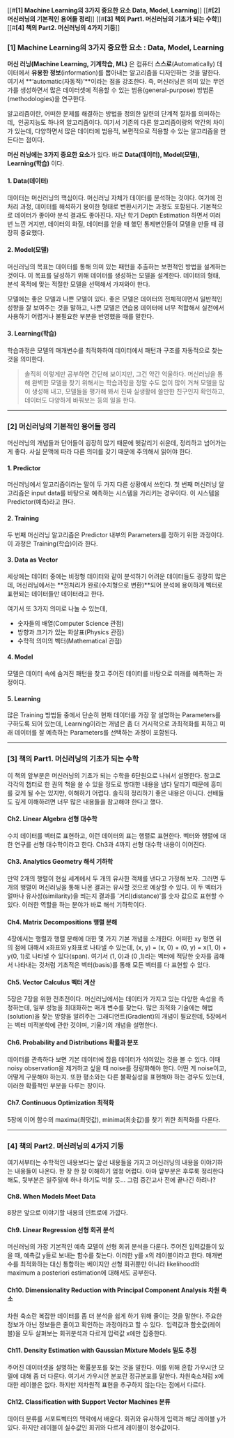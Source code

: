 [[#**[1] Machine Learning의 3가지 중요한 요소 Data, Model, Learning**]]
[[#**[2] 머신러닝의 기본적인 용어들 정리**]]
[[#**[3] 책의 Part1. 머신러닝의 기초가 되는 수학**]]
[[#**[4] 책의 Part2. 머신러닝의 4가지 기둥**]]
### **[1] Machine Learning의 3가지 중요한 요소 : Data, Model, Learning**

**머신 러닝(Machine Learning, 기계학습, ML)** 은 컴퓨터 **스스로**(Automatically) 데이터에서 **유용한 정보**(information)를 뽑아내는 알고리즘을 디자인하는 것을 말한다. 여기서 **‘automatic(자동적)’**이라는 점을 강조한다. 즉, 머신러닝은 의미 있는 무언가를 생성하면서 많은 데이터셋에 적용할 수 있는 범용(general-purpose) 방법론(methodologies)을 연구한다. 

알고리즘이란, 어떠한 문제를 해결하는 방법을 정의한 일련의 단계적 절차를 의미하는데,  인공지능도 하나의 알고리즘이다. 여기서 기존의 다른 알고리즘이랑의 약간의 차이가 있는데, 다양하면서 많은 데이터에 범용적, 보편적으로 적용할 수 있는 알고리즘을 만든다는 점이다.

**머신 러닝에는 3가지 중요한 요소**가 있다. 바로 **Data(데이터), Model(모델), Learning(학습)** 이다.

#### 1. Data(데이터)

데이터는 머신러닝의 핵심이다. 머신러닝 자체가 데이터를 분석하는 것이다. 여기에 전처리 과정, 데이터를 해석하기 용이한 형태로 변환시키기는 과정도 포함된다. 기본적으로 데이터가 좋아야 분석 결과도 좋아진다. 지난 학기 Depth Estimation 하면서 여러 번 느낀 거지만, 데이터의 화질, 데이터를 얻을 때 했던 통제변인들이 모델을 만들 때 굉장히 중요했다.

#### 2. Model(모델)

머신러닝의 목표는 데이터를 통해 의미 있는 패턴을 추출하는 보편적인 방법을 설계하는 것이다. 이 목표를 달성하기 위해 데이터를 생성하는 모델을 설계한다. 데이터의 형태, 분석 목적에 맞는 적절한 모델을 선택해서 가져와야 한다.

모델에는 좋은 모델과 나쁜 모델이 있다. 좋은 모델은 데이터의 전체적이면서 일반적인 성향을 잘 보여주는 것을 말하고, 나쁜 모델은 연습용 데이터에 너무 적합해서 실전에서 사용하기 어렵거나 불필요한 부분을 반영했을 때를 말한다.

#### 3. Learning(학습)

학습과정은 모델의 매개변수를 최적화하여 데이터에서 패턴과 구조를 자동적으로 찾는 것을 의미한다.

> 솔직히 이렇게만 공부하면 간단해 보이지만, 그건 약간 억울하다. 머신러닝을 통해 완벽한 모델을 찾기 위해서는 학습과정을 정말 수도 없이 많이 거쳐 모델을 많이 생성해 내고, 모델들을 평가해 봐서 진짜 실생활에 쓸만한 친구인지 확인하고, 데이터도 다양하게 바꿔보는 등의 일을 한다. 

---

### **[2] 머신러닝의 기본적인 용어들 정리**

머신러닝의 개념들과 단어들이 굉장히 많기 때문에 헷갈리기 쉬운데, 정리하고 넘어가는 게 좋다. 사실 문맥에 따라 다른 의미를 갖기 때문에 주의해서 읽어야 한다.

#### 1. Predictor

머신러닝에서 알고리즘이라는 말이 두 가지 다른 상황에서 쓰인다. 첫 번째 머신러닝 알고리즘은 input data를 바탕으로 예측하는 시스템을 가리키는 경우이다. 이 시스템을 Predictor(예측)라고 한다.

#### 2. Training

두 번째 머신러닝 알고리즘은 Predictor 내부의 Parameters를 정하기 위한 과정이다. 이 과정은 Training(학습)이라 한다.

#### 3. Data as Vector

세상에는 데이터 중에는 비정형 데이터와 같이 분석하기 어려운 데이터들도 굉장히 많은데, 머신러닝에서는 **전처리가 완료(수치형으로 변환)**되어 분석에 용이하게 벡터로 표현되는 데이터들만 데이터라고 한다.

여기서 또 3가지 의미로 나눌 수 있는데,  
- 숫자들의 배열(Computer Science 관점)  
- 방향과 크기가 있는 화살표(Physics 관점)  
- 수학적 의미의 벡터(Mathematical 관점)

#### 4. Model

모델은 데이터 속에 숨겨진 패턴을 찾고 주어진 데이터를 바탕으로 미래를 예측하는 과정이다.

#### 5. Learning

많은 Training 방법들 중에서 단순히 현재 데이터를 가장 잘 설명하는 Parameters를 구하도록 되어 있는데, Learning이라는 개념은 좀 더 거시적으로 과최적화를 피하고 미래 데이터를 잘 예측하는 Parameters를 선택하는 과정이 포함된다.

---

### **[3] 책의 Part1. 머신러닝의 기초가 되는 수학**

이 책의 앞부분은 머신러닝의 기초가 되는 수학을 6단원으로 나눠서 설명한다. 참고로 각각의 챕터로 한 권의 책을 쓸 수 있을 정도로 방대한 내용을 냅다 달리기 때문에 흥미를 갖게 될 수는 있지만, 이해하기 어렵다. 솔직히 정리하기 좋은 내용은 아니다. 선배들도 깊게 이해하려면 너무 많은 내용들을 참고해야 한다고 했다.

#### Ch2. Linear Algebra 선형 대수학

수치 데이터를 벡터로 표현하고, 이런 데이터의 표는 행렬로 표현한다. 벡터와 행렬에 대한 연구를 선형 대수학이라고 한다. Ch3과 4까지 선형 대수학 내용이 이어진다.

#### Ch3. Analytics Geometry 해석 기하학

만약 2개의 행렬이 현실 세계에서 두 개의 유사한 객체를 낸다고 가정해 보자. 그러면 두 개의 행렬이 머신러닝을 통해 나온 결과는 유사할 것으로 예상할 수 있다. 이 두 벡터가 얼마나 유사성(similarity)을 띄는지 결과를 '거리(distance)'를 숫자 값으로 표현할 수 있다. 이러한 역할을 하는 분야가 바로 해석 기하학이다.

#### Ch4. Matrix Decompositions 행렬 분해

4장에서는 행렬과 행렬 분해에 대한 몇 가지 기본 개념을 소개한다. 어떠한 xy 평면 위의 점에 대해서 x좌표와 y좌표로 나타낼 수 있는데, (x, y) = (x, 0) + (0, y) = x(1, 0) + y(0, 1)로 나타낼 수 있다(span). 여기서 (1, 0)과 (0 ,1)라는 벡터에 적당한 숫자를 곱해서 나타내는 것처럼 기초적은 벡터(basis)를 통해 모든 벡터를 다 표현할 수 있다.

#### Ch5. Vector Calculus 벡터 계산

5장은 7장을 위한 전초전이다. 머신러닝에서는 데이터가 가지고 있는 다양한 속성을 측정하는데, 일부 성능을 최대화하는 매개 변수를 찾는다. 많은 최적화 기술에는 해법(solution)을 찾는 방향을 알려주는 그래디언트(Gradient)의 개념이 필요한데, 5장에서는 벡터 미적분학에 관한 것이며, 기울기의 개념을 설명한다.

#### Ch6. Probability and Distributions 확률과 분포

데이터를 관측하다 보면 기본 데이터에 잡음 데이터가 섞여있는 것을 볼 수 있다. 이때 noisy observation을 제거하고 싶을 때 noise를 정량화해야 한다. 어떤 게 noise이고, 어떻게 구분해야 하는지. 또한 평소와는 다른 불확실성을 표현해야 하는 경우도 있는데, 이러한 확률적인 부분을 다루는 장이다.

#### Ch7. Continuous Optimization 최적화

5장에 이어 함수의 maxima(최댓값), minima(최솟값)를 찾기 위한 최적화를 다룬다.

---

### **[4] 책의 Part2. 머신러닝의 4가지 기둥**

여기서부터는 수학적인 내용보다는 앞선 내용들을 가지고 머신러닝의 내용을 이야기하는 내용들이 나온다. 한 장 한 장 이해하기 엄청 어렵다. 아마 앞부분은 후루룩 정리한다 해도, 뒷부분은 일주일에 하나 하기도 벅찰 듯... 그럼 중간고사 전에 끝나긴 하려나?

#### Ch8. When Models Meet Data

8장은 앞으로 이야기할 내용의 인트로에 가깝다.

#### Ch9. Linear Regression 선형 회귀 분석

머신러닝의 가장 기본적인 예측 모델이 선형 회귀 분석을 다룬다. 주어진 입력값들이 있을 때, 예측값 y들로 보내는 함수를 찾는다. 이러한 y를 x의 레이블이라고 한다. 매개변수를 최적화하는 대신 통합하는 베이지안 선형 회귀뿐만 아니라 likelihood와 maximum a posteriori estimation에 대해서도 공부한다.

#### Ch10. Dimensionality Reduction with Principal Component Analysis 차원 축소

차원 축소란 복잡한 데이터를 좀 더 분석을 쉽게 하기 위해 줄이는 것을 말한다. 주요한 정보가 아닌 정보들은 줄이고 확인하는 과정이라고 할 수 있다.  입력값과 함숫값(레이블)을 모두 살펴보는 회귀분석과 다르게 입력값 x에만 집중한다.

#### Ch11. Density Estimation with Gaussian Mixture Models 밀도 추정

주어진 데이터셋을 설명하는 확률분포를 찾는 것을 말한다. 이를 위해 혼합 가우시안 모델에 대해 좀 더 다룬다. 여기서 가우시안 분포란 정규분포를 말한다. 차원축소처럼 x에 대한 레이블은 없다. 하지만 저차원적 표현을 추구하지 않는다는 점에서 다르다.

#### Ch12. Classification with Support Vector Machines 분류

데이터 분류를 서포트벡터의 맥락에서 배운다. 회귀와 유사하게 입력과 해당 레이블 y가 있다. 하지만 레이블이 실수값인 회귀와 다르게 레이블이 정수값이다.
